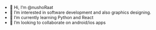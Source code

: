 - 👋 Hi, I’m @nushoRaat
- 👀 I’m interested in software development and also graphics designing.
- 🌱 I’m currently learning Python and React
- 💞️ I’m looking to collaborate on android/ios apps


<!---
nushoRaat/nushoRaat is a ✨ special ✨ repository because its `README.md` (this file) appears on your GitHub profile.
You can click the Preview link to take a look at your changes.
--->
